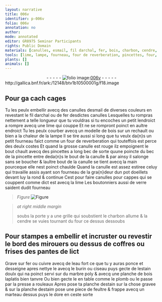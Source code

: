 ```yaml
---
layout: narrative
title: 006v
identifier: p-006v
folio: 006v
annotation: no
author:
mode: annotated
editor: GR8975 Seminar Participants
rights: Public Domain
materials: [canulles, esmail, fil darchal, fer, bois, charbon, cendre, cuivre, eau fort, estain, doulx, marbre, plomb, estaim, feultre]
tools: [lime, lampe, fourneau, four de reverberation, pincettes, four, burin, ciseau, presse a rouleaux, marteau]
plants: []
animals: []
---
```


<div class="folio" align="center">- - - - - <a href="http://gallica.bnf.fr/ark:/12148/btv1b10500001g/f18.image" target="_blank"><img src="https://cu-mkp.github.io/2017-workshop-edition/assets/photo-icon.png" alt="folio image: " style="display:inline-block; margin-bottom:-3px;"/>006v</a> - - - - - </div> http://gallica.bnf.fr/ark:/12148/btv1b10500001g/f18.image   

## Pour ga cach cages

 
Tu les peulx embellir avecq des <span class="m">canulles</span> d<span class="m">esmail</span> de diverses couleurs en revestant le <span class="m">fil darchal</span> ou de <span class="m">fer</span> desdictes canulles Lesquelles tu rompras nettement a telle longueur que tu vouldras si tu encoches un petit lendroict a rompre avecq une <span class="tl">lime</span> qui couppe Et ne se rompront poinct en aultre endroict Tu les peulx courber avecq un modelle de <span class="m">bois</span> sur un rechault ou bien a la chaleur de la <span class="tl">lampe</span> Il se tire aussi si long que tu veulx da{n}s un petit <span class="tl">fourneau</span> faict comme un <span class="tl">four de reverberation</span> qui touteffois est perce des deulx costes Et quand la grosse canulle est rouge ilz empoignent le bout chault avecq des <span class="tl">pincettes</span> a long bec de sorte quune poincte du bec de la pincette entre deda{n}s le bout de la canulle & par ainsy il salonge sans se boucher & laultre bout de la canulle se tient avecq la main pourceque elle nest poinct chaulde Quand la canulle est assez estiree celuy qui travaille assis ayant son <span class="tl">fourneau</span> de la gra{n}deur dun pot doeillets devant luy la rond & continue Cest pour faire canulles pour cappes qui se couppent comme dict est avecq la <span class="tl">lime</span> Les <span class="pro">boutonniers aussi de verre</span> saident dudit <span class="tl">fourneau</span>
 
> *Figure*
> <a href="
fig_p006v_1
https://drive.google.com/open?id=0B9-oNrvWdlO5eVFRYjVCTmczcmM
" target="_blank"><img src="https://cu-mkp.github.io/GR8975-edition/assets/photo-icon.png" alt="Figure" style="display:inline-block; margin-bottom:-3px;"/></a>
 
> *at right middle margin*
> 
>   soubs la porte y a une grille qui soubstient le <span class="m">charbon</span> allume & la <span class="m">cendre</span> se vuies tournant du <span class="tl">four</span> ce dessus dessoubs
    

## Pour stampes a embellir et incruster ou revestir le bord des mirouers ou dessus de coffres ou frises des pantes de lict

 
Grave sur <span class="m">fer</span> ou <span class="m">cuivre</span> avecq de l<span class="m">eau fort</span> ce que tu y auras ponce et desseigne apres nettye le avecq le <span class="tl">burin</span> ou <span class="tl">ciseau</span> puys gecte de l<span class="m">estain</span> <span class="m">doulx</span> qui na poinct servi sur du <span class="m">marbre</span> poly & avecq une planche de <span class="m">bois</span> laplatis bien tanvre Ou bien gecte le en table comme le <span class="m">plomb</span> ou le passe par la <span class="tl">presse a rouleaux</span> Apres pose ta planche d<span class="m">estain</span> sur la chose gravee & sur la planche d<span class="m">estaim</span> pose une piece de <span class="m">feultre</span> & frappe avecq un <span class="tl">marteau</span> dessus puys le dore en ceste sorte
 